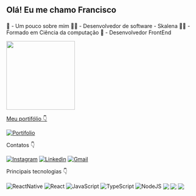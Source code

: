 ## Olá! Eu me chamo Francisco <p>

📖 - Um pouco sobre mim
    👨‍💻 - Desenvolvedor de software - Skalena
    👨‍💻 - Formado em Ciência da computação
    🍎 - Desenvolvedor FrontEnd
    
<div>
    <a href="https://github.com/FranMTrindade">
    <img height="180em" src="https://github-readme-stats.vercel.app/api/top-langs/?username=FranMTrindade&layout=compact&langs_count=7&theme=dracula"/>   
</div>
    
    
Meu portifólio 👇 
   
[![Portifolio](https://img.shields.io/badge/website-000000?style=for-the-badge&logo=About.me&logoColor=white)](https://portifolio-dusky-nine.vercel.app)
    
Contatos 👇 


[![Instagram](https://img.shields.io/badge/Instagram-E4405F?style=for-the-badge&logo=instagram&logoColor=white)](https://www.instagram.com/francisco_amt/)
[![Linkedin](https://img.shields.io/badge/LinkedIn-0077B5?style=for-the-badge&logo=linkedin&logoColor=white)](https://www.linkedin.com/in/francisco-trindade-82a76b180/)
[![Gmail](https://img.shields.io/badge/Gmail-D14836?style=for-the-badge&logo=gmail&logoColor=white)](mailto:contato@progfrancisco.com)


    
Principais tecnologias 👇

<div style="display: inline_block">
<img align="center" alt="ReactNative" src= "https://img.shields.io/badge/React_Native-20232A?style=for-the-badge&logo=react&logoColor=61DAFB"/>
<img align="center" alt="React" src= "https://img.shields.io/badge/React-20232A?style=for-the-badge&logo=react&logoColor=61DAF"/>   
<img align="center" alt="JavaScript" src= "https://img.shields.io/badge/JavaScript-F7DF1E?style=for-the-badge&logo=javascript&logoColor=black"/>
<img align="center" alt="TypeScript" src= "https://img.shields.io/badge/TypeScript-007ACC?style=for-the-badge&logo=typescript&logoColor=white"/>
<img align="center" alt="NodeJS" src= "https://img.shields.io/badge/Node.js-43853D?style=for-the-badge&logo=node.js&logoColor=white"/>
<img align="center" algt="HTML5" src= "https://img.shields.io/badge/HTML5-E34F26?style=for-the-badge&logo=html5&logoColor=white"/>
<img align="center" algt="CSS" src= "https://img.shields.io/badge/CSS-239120?&style=for-the-badge&logo=css3&logoColor=white"/>
<img align="center" algt="SASS" src= "https://img.shields.io/badge/Sass-CC6699?style=for-the-badge&logo=sass&logoColor=white"/>
</div>
    

